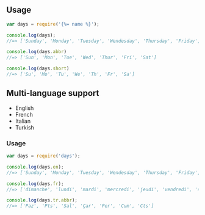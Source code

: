 ## Usage

```js
var days = require('{%= name %}');

console.log(days);
//=> ['Sunday', 'Monday', 'Tuesday', 'Wendesday', 'Thursday', 'Friday', 'Saturday']

console.log(days.abbr)
//=> ['Sun', 'Mon', 'Tue', 'Wed', 'Thur', 'Fri', 'Sat']

console.log(days.short)
//=> ['Su', 'Mo', 'Tu', 'We', 'Th', 'Fr', 'Sa']
```

## Multi-language support

* English
* French
* Italian
* Turkish

### Usage


```js
var days = require('days');

console.log(days.en);
//=> ['Sunday', 'Monday', 'Tuesday', 'Wendesday', 'Thursday', 'Friday', 'Saturday']

console.log(days.fr);
//=> ['dimanche', 'lundi', 'mardi', 'mercredi', 'jeudi', 'vendredi', 'samedi']

console.log(days.tr.abbr);
//=> ['Paz', 'Pts', 'Sal', 'Çar', 'Per', 'Cum', 'Cts']

```
